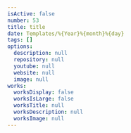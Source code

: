 ```yaml
---
isActive: false
number: 53
title: title
date: Templates/%{Year}%{month}%{day}
tags: []
options:
  description: null
  repository: null
  youtube: null
  website: null
  image: null
works:
  worksDisplay: false
  worksIsLarge: false
  worksTitle: null
  worksDescription: null
  worksImage: null
---
```



<!--more-->
